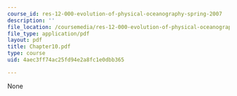 ```yaml
---
course_id: res-12-000-evolution-of-physical-oceanography-spring-2007
description: ''
file_location: /coursemedia/res-12-000-evolution-of-physical-oceanography-spring-2007/4aec3ff74ac25fd94e2a8fc1e0dbb365_Chapter10.pdf
file_type: application/pdf
layout: pdf
title: Chapter10.pdf
type: course
uid: 4aec3ff74ac25fd94e2a8fc1e0dbb365

---
```

None